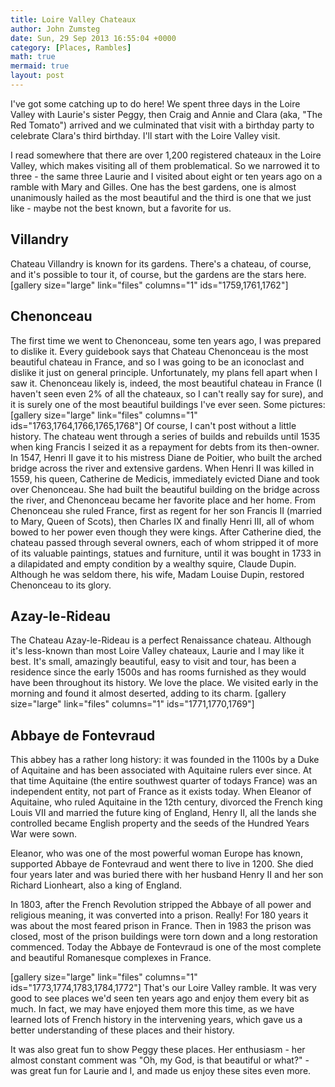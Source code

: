 ```yaml
---
title: Loire Valley Chateaux
author: John Zumsteg
date: Sun, 29 Sep 2013 16:55:04 +0000
category: [Places, Rambles]
math: true
mermaid: true
layout: post
---
```

I've got some catching up to do here! We spent three days in the Loire Valley with Laurie's sister Peggy, then Craig and Annie and Clara (aka, "The Red Tomato") arrived and we culminated that visit with a birthday party to celebrate Clara's third birthday. I'll start with the Loire Valley visit.

I read somewhere that there are over 1,200 registered chateaux in the Loire Valley, which makes visiting all of them problematical. So we narrowed it to three - the same three Laurie and I visited about eight or ten years ago on a ramble with Mary and Gilles. One has the best gardens, one is almost unanimously hailed as the most beautiful and the third is one that we just like - maybe not the best known, but a favorite for us.
<h2>Villandry</h2>
Chateau Villandry is known for its gardens. There's a chateau, of course, and it's possible to tour it, of course, but the gardens are the stars here.
[gallery size="large" link="files" columns="1" ids="1759,1761,1762"]
<h2>Chenonceau</h2>
The first time we went to Chenonceau, some ten years ago, I was prepared to dislike it. Every guidebook says that Chateau Chenonceau is the most beautiful chateau in France, and so I was going to be an iconoclast and dislike it just on general principle. Unfortunately, my plans fell apart when I saw it. Chenonceau likely is, indeed, the most beautiful chateau in France (I haven't seen even 2% of all the chateaux, so I can't really say for sure), and it is surely one of the most beautiful buildings I've ever seen. Some pictures:
[gallery size="large" link="files" columns="1" ids="1763,1764,1766,1765,1768"]
Of course, I can't post without a little history. The chateau went through a series of builds and rebuilds until 1535 when king Francis I seized it as a repayment for debts from its then-owner. In 1547, Henri II gave it to his mistress Diane de Poitier, who built the arched bridge across the river and extensive gardens. When Henri II was killed in 1559, his queen, Catherine de Medicis, immediately evicted Diane and took over Chenonceau. She had built the beautiful building on the bridge across the river, and Chenonceau became her favorite place and her home. From Chenonceau she ruled France, first as regent for her son Francis II (married to Mary, Queen of Scots), then Charles IX and finally Henri III, all of whom bowed to her power even though they were kings. After Catherine died, the chateau passed through several owners, each of whom stripped it of more of its valuable paintings, statues and furniture, until it was bought in 1733 in a dilapidated and empty condition by a wealthy squire, Claude Dupin. Although he was seldom there, his wife, Madam Louise Dupin, restored Chenonceau to its glory.
<h2>Azay-le-Rideau</h2>
The Chateau Azay-le-Rideau is a perfect Renaissance chateau. Although it's less-known than most Loire Valley chateaux, Laurie and I may like it best. It's small, amazingly beautiful, easy to visit and tour, has been a residence since the early 1500s and has rooms furnished as they would have been throughout its history. We love the place. We visited early in the morning and found it almost deserted, adding to its charm.
[gallery size="large" link="files" columns="1" ids="1771,1770,1769"]
<h2>Abbaye de Fontevraud</h2>
This abbey has a rather long history: it was founded in the 1100s by a Duke of Aquitaine and has been associated with Aquitaine rulers ever since. At that time Aquitaine (the entire southwest quarter of todays France) was an independent entity, not part of France as it exists today. When Eleanor of Aquitaine, who ruled Aquitaine in the 12th century, divorced the French king Louis VII and married the future king of England, Henry II, all the lands she controlled became English property and the seeds of the Hundred Years War were sown.

Eleanor, who was one of the most powerful woman Europe has known, supported Abbaye de Fontevraud and went there to live in 1200. She died four years later and was buried there with her husband Henry II and her son Richard Lionheart, also a king of England.

In 1803, after the French Revolution stripped the Abbaye of all power and religious meaning, it was converted into a prison. Really! For 180 years it was about the most feared prison in France. Then in 1983 the prison was closed, most of the prison buildings were torn down and a long restoration commenced. Today the Abbaye de Fontevraud is one of the most complete and beautiful Romanesque complexes in France.

[gallery size="large" link="files" columns="1" ids="1773,1774,1783,1784,1772"]
That's our Loire Valley ramble. It was very good to see places we'd seen ten years ago and enjoy them every bit as much. In fact, we may have enjoyed them more this time, as we have learned lots of French history in the intervening years, which gave us a better understanding of these places and their history.

It was also great fun to show Peggy these places. Her enthusiasm - her almost constant comment was "Oh, my God, is that beautiful or what?" - was great fun for Laurie and I, and made us enjoy these sites even more.
